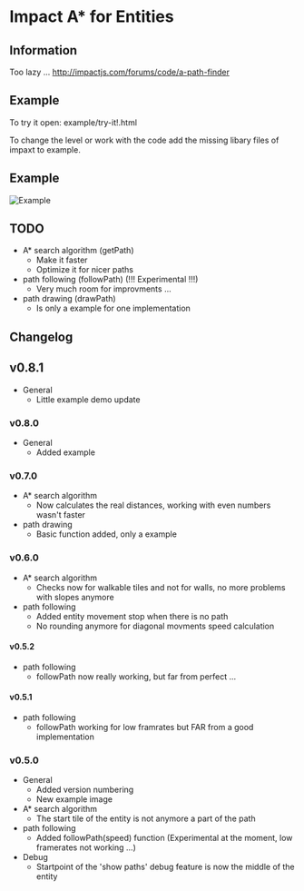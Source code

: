 # Impact A* for Entities

## Information
Too lazy ...
http://impactjs.com/forums/code/a-path-finder

## Example
To try it open: example/try-it!.html

To change the level or work with the code add the missing libary files of impaxt to example.

## Example
![Example](/hurik/impact-astar-for-entities/raw/master/example.png)

## TODO
* A* search algorithm (getPath)
    * Make it faster
    * Optimize it for nicer paths
* path following (followPath) (!!! Experimental !!!)
    * Very much room for improvments ...
* path drawing (drawPath)
    * Is only a example for one implementation

## Changelog
## v0.8.1
* General
    * Little example demo update

### v0.8.0
* General
    * Added example

### v0.7.0
* A* search algorithm
    * Now calculates the real distances, working with even numbers wasn't faster
* path drawing
    * Basic function added, only a example

### v0.6.0
* A* search algorithm
    * Checks now for walkable tiles and not for walls, no more problems with slopes anymore 
* path following
    * Added entity movement stop when there is no path
    * No rounding anymore for diagonal movments speed calculation

#### v0.5.2
* path following
    * followPath now really working, but far from perfect ...

#### v0.5.1
* path following
    * followPath working for low framrates but FAR from a good implementation

### v0.5.0
* General
    * Added version numbering
    * New example image
* A* search algorithm
    * The start tile of the entity is not anymore a part of the path
* path following
    * Added followPath(speed) function (Experimental at the moment, low framerates not working ...)
* Debug
    * Startpoint of the 'show paths' debug feature is now the middle of the entity